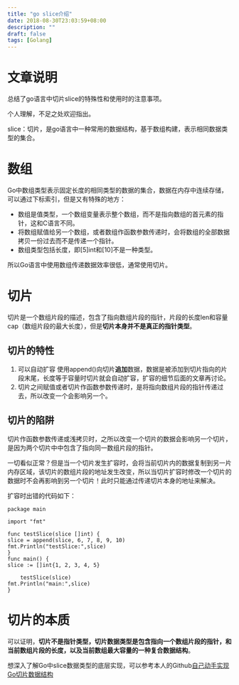 ```yaml
---
title: "go slice介绍"
date: 2018-08-30T23:03:59+08:00
description: ""
draft: false
tags: [Golang]
---
```

# 文章说明
总结了go语言中切片slice的特殊性和使用时的注意事项。

个人理解，不足之处欢迎指出。

slice：切片，是go语言中一种常用的数据结构，基于数组构建，表示相同数据类型的集合。
# 数组
Go中数组类型表示固定长度的相同类型的数据的集合，数据在内存中连续存储，可以通过下标索引，但是又有特殊的地方：
- 数组是值类型，一个数组变量表示整个数组，而不是指向数组的首元素的指针，这和C语言不同。
- 将数组赋值给另一个数组，或者数组作函数参数传递时，会将数组的全部数据拷贝一份过去而不是传递一个指针。
- 数组类型包括长度，即[5]int和[10]不是一种类型。

所以Go语言中使用数组传递数据效率很低，通常使用切片。
# 切片
切片是一个数组片段的描述，包含了指向数组片段的指针，片段的长度len和容量cap（数组片段的最大长度），但是**切片本身并不是真正的指针类型**。
## 切片的特性
1. 可以自动扩容
使用append()向切片**追加**数据，数据是被添加到切片指向的片段末尾，长度等于容量时切片就会自动扩容，扩容的细节后面的文章再讨论。
2. 切片之间赋值或者切片作函数参数传递时，是将指向数组片段的指针传递过去，所以改变一个会影响另一个。

## 切片的陷阱
切片作函数参数传递或浅拷贝时，之所以改变一个切片的数据会影响另一个切片，是因为两个切片中中包含了指向同一数组片段的指针。

一切看似正常？但是当一个切片发生扩容时，会将当前切片内的数据复制到另一片内存区域，该切片的数组片段的地址发生改变，所以当切片扩容时修改一个切片的数据时不会再影响到另一个切片！此时只能通过传递切片本身的地址来解决。

扩容时出错的代码如下：
```
package main

import "fmt"

func testSlice(slice []int) {
slice = append(slice, 6, 7, 8, 9, 10)
fmt.Println("testSlice:",slice)
}
func main() {
slice := []int{1, 2, 3, 4, 5}

	testSlice(slice)
fmt.Println("main:",slice)
}
```
# 切片的本质
可以证明，**切片不是指针类型，切片数据类型是包含指向一个数组片段的指针，和当前数组片段的长度，以及当前数组最大容量的一种复合数据结构**。

想深入了解Go中slice数据类型的底层实现，可以参考本人的Github[自己动手实现Go切片数据结构](https://github.com/meetbetter/go-programming)